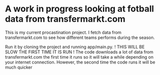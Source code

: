 # A work in progress looking at fotball data from transfermarkt.com

This is my current procastination project. I fetch data from transfermarkt.com to see how different teams
performs during the season.

Run it by cloning the project and running app/main.py. 
! THIS WILL BE SLOW THE FIRST TIME IT IS RUN !
The code downloads a lot of data from transfermarkt.com the first time it runs so it will
take a while depending on your internet connection. However, the second time the code runs
it will be much quicker 
